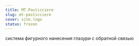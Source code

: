 ```yaml
---
title: MT.Pasticciere
slug: mt-pasticciere
cover: site.logo
status: frozen
---
```


система фигурного нанесения глазури с обратной связью
